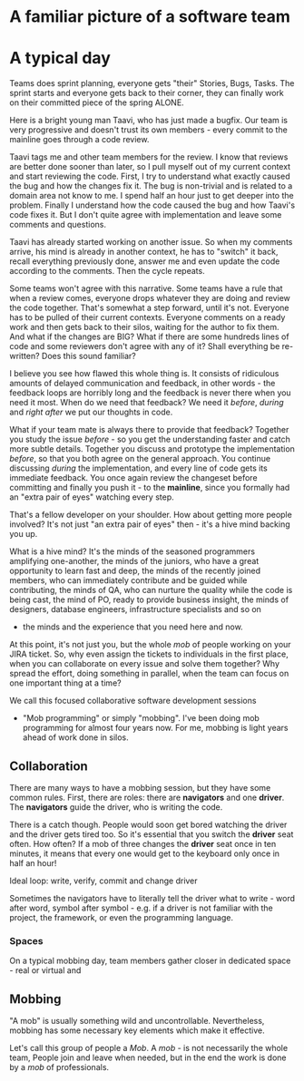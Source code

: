 

# A familiar picture of a software team

# A typical day
Teams does sprint planning, everyone gets "their" Stories, Bugs, Tasks.
The sprint starts and everyone gets back to their corner, they can finally
work on their committed piece of the spring ALONE.

Here is a bright young man Taavi, who has just made a bugfix. Our team is
very progressive and doesn't trust its own members - every commit to the mainline
goes through a code review.

Taavi tags me and other team members for the review.
I know that reviews are better done sooner than later, so I pull myself out
of my current context and start reviewing the code.
First, I try to understand what exactly caused the bug and how the changes
fix it. The bug is non-trivial and is related to a domain area not know to me.
I spend half an hour just to get deeper into the problem.
Finally I understand how the code caused the bug and how Taavi's code fixes it.
But I don't quite agree with implementation and leave some comments and questions.

Taavi has already started working on another issue. So when my comments arrive,
his mind is already in another context, he has to "switch" it back, recall
everything previously done, answer me and even update the code according to the
comments. Then the cycle repeats.

Some teams won't agree with this narrative. Some teams have a rule that when
a review comes, everyone drops whatever they are doing and review the code
together. That's somewhat a step forward, until it's not. Everyone has to
be pulled of their current contexts. Everyone comments on a ready work and
then gets back to their silos, waiting for the author to fix them.
And what if the changes are BIG? What if there are some hundreds lines of code
and some reviewers don't agree with any of it? Shall everything be re-written?
Does this sound familiar?

I believe you see how flawed this whole thing is. It consists of ridiculous
amounts of delayed communication and feedback, in other words - the feedback loops
are horribly long and the feedback is never there when you need it most.
When do we need that feedback? We need it *before*, *during* and *right after*
we put our thoughts in code.

What if your team mate is always there to provide that feedback?
Together you study the issue *before* - so you get the understanding faster
and catch more subtle details. Together you discuss and prototype the implementation
*before*, so that you both agree on the general approach.
You continue discussing *during* the implementation, and every line of code gets
its immediate feedback. You once again review the changeset before committing
and finally you push it  - to the **mainline**, since you formally had an
"extra pair of eyes" watching every step.

That's а fellow developer on your shoulder. How about getting more people involved?
It's not just "an extra pair of eyes" then - it's a hive mind backing you up.

What is a hive mind? It's
the minds of the seasoned programmers amplifying one-another,
the minds of the juniors, who have a great opportunity to learn fast and deep,
the minds of the recently joined members, who can immediately contribute and be guided while contributing,
the minds of QA, who can nurture the quality while the code is being cast,
the mind of PO, ready to provide business insight,
the minds of designers, database engineers, infrastructure specialists and so on
- the minds and the experience that you need here and now.

At this point, it's not just you, but the whole *mob* of people working
on your JIRA ticket. So, why even assign the tickets to individuals in the first place,
when you can collaborate on every issue and solve them together?
Why spread the effort, doing something in parallel, when the team
can focus on one important thing at a time?


We call this focused collaborative software development sessions
- "Mob programming" or simply "mobbing".
I've been doing mob programming for almost four years now. For me, mobbing is
light years ahead of work done in silos.


## Collaboration

There are many ways to have a mobbing session, but they have some common rules.
First, there are roles: there are **navigators** and one **driver**.
The **navigators** guide the driver, who is writing the code.

There is a catch though. People would soon get bored watching the driver and
the driver gets tired too.
So it's essential that you switch the **driver** seat often.
How often? If a mob of three changes the **driver** seat once in ten minutes,
it means that every one would get to the keyboard only once in half an hour!

Ideal loop: write, verify, commit and change driver

Sometimes the navigators have to literally tell the driver what to write -
word after word, symbol after symbol - e.g. if a driver is not familiar
with the project, the framework, or even the programming language.


### Spaces

On a typical mobbing day, team members gather closer in dedicated space -
real or virtual and


## Mobbing

"A mob" is usually something wild and uncontrollable. Nevertheless, mobbing
has some necessary key elements which make it effective.


Let's call this group of people a *Mob*.
A *mob* - is not necessarily the whole team, People join and leave when
needed, but in the end the work is done by a *mob* of professionals.
